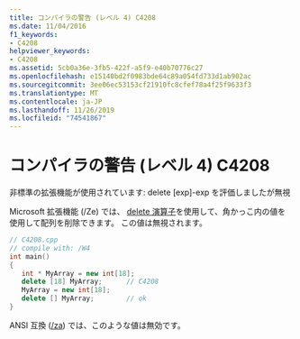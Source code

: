 ```yaml
---
title: コンパイラの警告 (レベル 4) C4208
ms.date: 11/04/2016
f1_keywords:
- C4208
helpviewer_keywords:
- C4208
ms.assetid: 5cb0a36e-3fb5-422f-a5f9-e40b70776c27
ms.openlocfilehash: e15140bd2f0983bde64c89a054fd733d1ab902ac
ms.sourcegitcommit: 3ee06ec53153cf21910fc8cfef78a4f25f9633f3
ms.translationtype: MT
ms.contentlocale: ja-JP
ms.lasthandoff: 11/26/2019
ms.locfileid: "74541867"
---
```

# <a name="compiler-warning-level-4-c4208"></a>コンパイラの警告 (レベル 4) C4208

非標準の拡張機能が使用されています: delete [exp]-exp を評価しましたが無視

Microsoft 拡張機能 (/Ze) では、 [delete 演算子](../../cpp/delete-operator-cpp.md)を使用して、角かっこ内の値を使用して配列を削除できます。 この値は無視されます。

```cpp
// C4208.cpp
// compile with: /W4
int main()
{
   int * MyArray = new int[18];
   delete [18] MyArray;      // C4208
   MyArray = new int[18];
   delete [] MyArray;        // ok
}
```

ANSI 互換 ([/za](../../build/reference/za-ze-disable-language-extensions.md)) では、このような値は無効です。